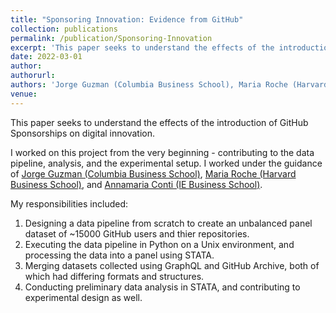 ```yaml
---
title: "Sponsoring Innovation: Evidence from GitHub"
collection: publications
permalink: /publication/Sponsoring-Innovation
excerpt: 'This paper seeks to understand the effects of the introduction of GitHub Sponsorships on digital innovation.'
date: 2022-03-01
author: 
authorurl: 
authors: 'Jorge Guzman (Columbia Business School), Maria Roche (Harvard Business School), Annamaria Conti (IE Business School)'
venue: 
---
```

This paper seeks to understand the effects of the introduction of GitHub Sponsorships on digital innovation. 

I worked on this project from the very beginning - contributing to the data pipeline, analysis, and the experimental setup. 
I worked under the guidance of [Jorge Guzman (Columbia Business School)](https://www.jorgeguzman.co/), [Maria Roche (Harvard Business School)](https://www.hbs.edu/faculty/Pages/profile.aspx?facId=1284955), and [Annamaria Conti (IE Business School)](https://sites.google.com/view/annamariaconti/home-page).

My responsibilities included:
1. Designing a data pipeline from scratch to create an unbalanced panel dataset of ~15000 GitHub users and thier repositories.
2. Executing the data pipeline in Python on a Unix environment, and processing the data into a panel using STATA.
3. Merging datasets collected using GraphQL and GitHub Archive, both of which had differing formats and structures.
4. Conducting preliminary data analysis in STATA, and contributing to experimental design as well.
